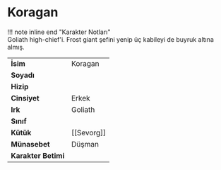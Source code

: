 # Koragan   
  
!!! note inline end "Karakter Notları"  
	Goliath high-chief'i. Frost giant şefini yenip üç kabileyi de buyruk altına almış.     
  
|  |  |  
|---|---|  
| **İsim** | Koragan |  
| **Soyadı** |  |  
| **Hizip** |  |  
| **Cinsiyet** | Erkek |  
| **Irk** | Goliath |  
| **Sınıf** |  |  
| **Kütük** | [[Sevorg]] |  
| **Münasebet** | Düşman |  
| **Karakter Betimi** |  |  
  
  
